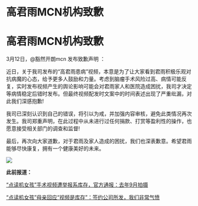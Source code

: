 # 高君雨MCN机构致歉

# 高君雨MCN机构致歉

3月12日，@豁然开朗mcn 发布致歉声明 ​​：

近日，关于我司发布的“高君雨患病”视频，本意是为了让大家看到君雨积极乐观对抗病魔的心态，给予更多人鼓励和力量。考虑到脑瘤手术风险过高、病情可能反复，实时发布视频产生的舆论影响可能会对君雨家人和医院造成困扰，我司才决定等病情稳定后错时发布。但最终视频配发时文案中的时间表述出现了严重纰漏，对此我们深感抱歉!

我司已深刻认识到自己的错误，将引以为戒，并加强内容审核，避免此类情况再次发生。我司郑重声明，在此过程中从未进行过任何捐款、打赏等盈利性的操作，也愿意接受相关部门的调查和监督!

最后，再次向大家道歉，对于君雨及家人造成的困扰，我们也深表歉意。希望君雨能够尽快康复，拥有一个健康美好的未来。

![](https://inews.gtimg.com/om_bt/Oc4irdOlvdO0tGuETM71Id3iOisaeKehT8Vml9Uv7CUAcAA/1000)

**此前报道：**

[“点读机女孩”手术视频遭举报系库存，官方通报：去年9月拍摄 ](https://news.qq.com/rain/a/20240312A05LWC00)

[“点读机女孩”母亲回应“视频是库存”：签约公司所发，我们非常气愤
](https://news.qq.com/rain/a/20240311A07GFP00)

